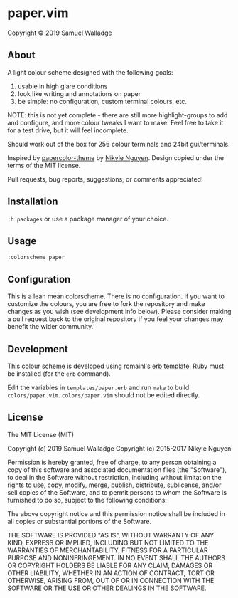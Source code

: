 
# paper.vim

Copyright © 2019 Samuel Walladge


## About

A light colour scheme designed with the following goals:

1. usable in high glare conditions
2. look like writing and annotations on paper
3. be simple: no configuration, custom terminal colours, etc.

NOTE: this is not yet complete - there are still more highlight-groups to add
and configure, and more colour tweaks I want to make. Feel free to take it for
a test drive, but it will feel incomplete.

Should work out of the box for 256 colour terminals and 24bit gui/terminals.

Inspired by [papercolor-theme](https://github.com/NLKNguyen/papercolor-theme)
by [Nikyle Nguyen](https://github.com/NLKNguyen). Design copied under the terms
of the MIT license.

Pull requests, bug reports, suggestions, or comments appreciated!


## Installation

`:h packages` or use a package manager of your choice.


## Usage

```
:colorscheme paper
```


## Configuration

This is a lean mean colorscheme. There is no configuration. If you want to
customize the colours, you are free to fork the repository and make changes as
you wish (see development info below). Please consider making a pull request
back to the original repository if you feel your changes may benefit the wider
community.


## Development

This colour scheme is developed using romainl's [erb
template](https://gist.github.com/romainl/5cd2f4ec222805f49eca). Ruby must be
installed (for the `erb` command).

Edit the variables in `templates/paper.erb` and run `make` to build
`colors/paper.vim`. `colors/paper.vim` should not be edited directly.



## License

The MIT License (MIT)

Copyright (c) 2019 Samuel Walladge
Copyright (c) 2015-2017 Nikyle Nguyen

Permission is hereby granted, free of charge, to any person obtaining a copy
of this software and associated documentation files (the "Software"), to deal
in the Software without restriction, including without limitation the rights
to use, copy, modify, merge, publish, distribute, sublicense, and/or sell
copies of the Software, and to permit persons to whom the Software is
furnished to do so, subject to the following conditions:

The above copyright notice and this permission notice shall be included in all
copies or substantial portions of the Software.

THE SOFTWARE IS PROVIDED "AS IS", WITHOUT WARRANTY OF ANY KIND, EXPRESS OR
IMPLIED, INCLUDING BUT NOT LIMITED TO THE WARRANTIES OF MERCHANTABILITY,
FITNESS FOR A PARTICULAR PURPOSE AND NONINFRINGEMENT. IN NO EVENT SHALL THE
AUTHORS OR COPYRIGHT HOLDERS BE LIABLE FOR ANY CLAIM, DAMAGES OR OTHER
LIABILITY, WHETHER IN AN ACTION OF CONTRACT, TORT OR OTHERWISE, ARISING FROM,
OUT OF OR IN CONNECTION WITH THE SOFTWARE OR THE USE OR OTHER DEALINGS IN THE
SOFTWARE.

